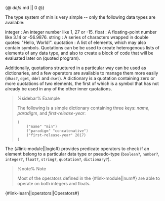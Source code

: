 {@ _defs_.md || 0 @}

The type system of min is very simple -- only the following data types are available:

integer
: An integer number like 1, 27 or -15.
float
: A floating-point number like 3.14 or -56.9876.
string
: A series of characters wrapped in double quotes: "Hello, World!".
quotation
: A list of elements, which may also contain symbols. Quotations can be be used to create heterogenous lists of elements of any data type, and also to create a block of code that will be evaluated later on (quoted program).

Additionally, quotations structured in a particular way can be used as dictionaries, and a few operators are available to manage them more easily (`dhas?`, `dget`, `ddel` and `dset`). A dictionary is a quotation containing zero or more quotations of two elements, the first of which is a symbol that has not already be used in any of the other inner quotations.

> %sidebar%
> Example
>
> The following is a simple dictionary containing three keys: *name*, *paradigm*, and *first-release-year*:
>
>     (
>         ("name" "min")
>         ("paradigm" "concatenative")
>         ("first-release-year" 2017)
>     )

The {#link-module||logic#} provides predicate operators to check if an element belong to a particular data type or pseudo-type (`boolean?`, `number?`, `integer?`, `float?`, `string?`, `quotation?`, `dictionary?`).

> %note%
> Note
> 
> Most of the operators defined in the {#link-module||num#} are able to operate on both integers and floats.

{#link-learn||operators||Operators#}
